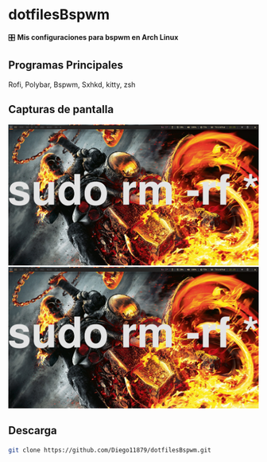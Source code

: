 # dotfilesBspwm  
🎛️ **Mis configuraciones para bspwm en Arch Linux**  

## Programas Principales
Rofi, Polybar, Bspwm, Sxhkd, kitty, zsh

## Capturas de pantalla  
![Fondo de Pantalla](2025-03-31_22-25.png)
![Terminal](2025-03-31_22-25.png)

## Descarga  

```sh
git clone https://github.com/Diego11879/dotfilesBspwm.git  
```

